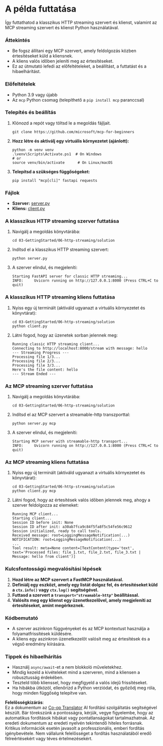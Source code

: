 <!--
CO_OP_TRANSLATOR_METADATA:
{
  "original_hash": "67ecbca6a060477ded3e13ddbeba64f7",
  "translation_date": "2025-08-19T15:16:36+00:00",
  "source_file": "03-GettingStarted/06-http-streaming/solution/python/README.md",
  "language_code": "hu"
}
-->
# A példa futtatása

Így futtathatod a klasszikus HTTP streaming szervert és klienst, valamint az MCP streaming szervert és klienst Python használatával.

### Áttekintés

- Be fogsz állítani egy MCP szervert, amely feldolgozás közben értesítéseket küld a kliensnek.
- A kliens valós időben jeleníti meg az értesítéseket.
- Ez az útmutató lefedi az előfeltételeket, a beállítást, a futtatást és a hibaelhárítást.

### Előfeltételek

- Python 3.9 vagy újabb
- Az `mcp` Python csomag (telepíthető a `pip install mcp` paranccsal)

### Telepítés és beállítás

1. Klónozd a repót vagy töltsd le a megoldás fájljait.

   ```pwsh
   git clone https://github.com/microsoft/mcp-for-beginners
   ```

1. **Hozz létre és aktiválj egy virtuális környezetet (ajánlott):**

   ```pwsh
   python -m venv venv
   .\venv\Scripts\Activate.ps1  # On Windows
   # or
   source venv/bin/activate      # On Linux/macOS
   ```

1. **Telepítsd a szükséges függőségeket:**

   ```pwsh
   pip install "mcp[cli]" fastapi requests
   ```

### Fájlok

- **Szerver:** [server.py](../../../../../../03-GettingStarted/06-http-streaming/solution/python/server.py)
- **Kliens:** [client.py](../../../../../../03-GettingStarted/06-http-streaming/solution/python/client.py)

### A klasszikus HTTP streaming szerver futtatása

1. Navigálj a megoldás könyvtárába:

   ```pwsh
   cd 03-GettingStarted/06-http-streaming/solution
   ```

2. Indítsd el a klasszikus HTTP streaming szervert:

   ```pwsh
   python server.py
   ```

3. A szerver elindul, és megjeleníti:

   ```
   Starting FastAPI server for classic HTTP streaming...
   INFO:     Uvicorn running on http://127.0.0.1:8000 (Press CTRL+C to quit)
   ```

### A klasszikus HTTP streaming kliens futtatása

1. Nyiss egy új terminált (aktiváld ugyanazt a virtuális környezetet és könyvtárat):

   ```pwsh
   cd 03-GettingStarted/06-http-streaming/solution
   python client.py
   ```

2. Látni fogod, hogy az üzenetek sorban jelennek meg:

   ```text
   Running classic HTTP streaming client...
   Connecting to http://localhost:8000/stream with message: hello
   --- Streaming Progress ---
   Processing file 1/3...
   Processing file 2/3...
   Processing file 3/3...
   Here's the file content: hello
   --- Stream Ended ---
   ```

### Az MCP streaming szerver futtatása

1. Navigálj a megoldás könyvtárába:
   ```pwsh
   cd 03-GettingStarted/06-http-streaming/solution
   ```
2. Indítsd el az MCP szervert a streamable-http transzporttal:
   ```pwsh
   python server.py mcp
   ```
3. A szerver elindul, és megjeleníti:
   ```
   Starting MCP server with streamable-http transport...
   INFO:     Uvicorn running on http://127.0.0.1:8000 (Press CTRL+C to quit)
   ```

### Az MCP streaming kliens futtatása

1. Nyiss egy új terminált (aktiváld ugyanazt a virtuális környezetet és könyvtárat):
   ```pwsh
   cd 03-GettingStarted/06-http-streaming/solution
   python client.py mcp
   ```
2. Látni fogod, hogy az értesítések valós időben jelennek meg, ahogy a szerver feldolgozza az elemeket:
   ```
   Running MCP client...
   Starting client...
   Session ID before init: None
   Session ID after init: a30ab7fca9c84f5fa8f5c54fe56c9612
   Session initialized, ready to call tools.
   Received message: root=LoggingMessageNotification(...)
   NOTIFICATION: root=LoggingMessageNotification(...)
   ...
   Tool result: meta=None content=[TextContent(type='text', text='Processed files: file_1.txt, file_2.txt, file_3.txt | Message: hello from client')]
   ```

### Kulcsfontosságú megvalósítási lépések

1. **Hozd létre az MCP szervert a FastMCP használatával.**
2. **Definiálj egy eszközt, amely egy listát dolgoz fel, és értesítéseket küld a `ctx.info()` vagy `ctx.log()` segítségével.**
3. **Futtasd a szervert a `transport="streamable-http"` beállítással.**
4. **Valósíts meg egy klienst egy üzenetkezelővel, amely megjeleníti az értesítéseket, amint megérkeznek.**

### Kódbemutató
- A szerver aszinkron függvényeket és az MCP kontextust használja a folyamatfrissítések küldésére.
- A kliens egy aszinkron üzenetkezelőt valósít meg az értesítések és a végső eredmény kiírására.

### Tippek és hibaelhárítás

- Használj `async/await`-et a nem blokkoló műveletekhez.
- Mindig kezeld a kivételeket mind a szerveren, mind a kliensen a robusztusság érdekében.
- Teszteld több klienssel, hogy megfigyeld a valós idejű frissítéseket.
- Ha hibákba ütközöl, ellenőrizd a Python verziódat, és győződj meg róla, hogy minden függőség telepítve van.

**Felelősségkizárás**:  
Ez a dokumentum az [Co-op Translator](https://github.com/Azure/co-op-translator) AI fordítási szolgáltatás segítségével készült. Bár törekszünk a pontosságra, kérjük, vegye figyelembe, hogy az automatikus fordítások hibákat vagy pontatlanságokat tartalmazhatnak. Az eredeti dokumentum az eredeti nyelvén tekintendő hiteles forrásnak. Kritikus információk esetén javasolt a professzionális, emberi fordítás igénybevétele. Nem vállalunk felelősséget a fordítás használatából eredő félreértésekért vagy téves értelmezésekért.